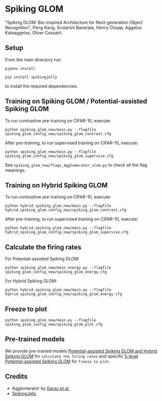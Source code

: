 # Spiking GLOM
"Spiking GLOM: Bio-inspired Architecture for Next-generation Object Recognition", Peng Kang, Srutarshi Banerjee, Henry Chopp, Aggelos Katsaggelos, Oliver Cossairt.

## Setup

From the main directory run:

``pipenv install``

``pip install spikingjelly``

to install the required dependencies.

## Training on Spiking GLOM / Potential-assisted Spiking GLOM 

To run contrastive pre-training on CIFAR-10, execute:

``python spiking_glom_new/main.py --flagfile spiking_glom_config_new/spiking_glom_contrast.cfg``

After pre-training, to run supervised training on CIFAR-10, execute:

``python spiking_glom_new/main.py --flagfile spiking_glom_config_new/spiking_glom_supervise.cfg``

See ``spiking_glom_new/flags_Agglomerator_slom.py`` to check all the flag meanings.

## Training on Hybrid Spiking GLOM

To run contrastive pre-training on CIFAR-10, execute:

``python hybrid_spiking_glom_new/main.py --flagfile hybrid_spiking_glom_config_new/spiking_glom_contrast.cfg``

After pre-training, to run supervised training on CIFAR-10, execute:

``python hybrid_spiking_glom_new/main.py --flagfile hybrid_spiking_glom_config_new/spiking_glom_supervise.cfg``

## Calculate the firing rates

For Potential-assisted Spiking GLOM:

``python spiking_glom_new/main_energy.py --flagfile spiking_glom_config_new/spiking_glom_energy.cfg``

For Hybrid Spiking GLOM:

``python hybrid_spiking_glom_new/main.py --flagfile hybrid_spiking_glom_config_new/spiking_glom_energy.cfg``

## Freeze to plot

``python spiking_glom_new/main.py --flagfile spiking_glom_config_new/spiking_glom_plot.cfg``

## Pre-trained models

We provide pre-trained models [Potential-assisted Spiking GLOM and Hybrid Spiking GLOM](https://drive.google.com/drive/folders/1jiVrP2k5qW7FZhe2LGsRlJmDKwtz2GeA?usp=sharing) for ``calculate the firing rates`` and specific [5-level Potential-assisted Spiking GLOM](https://drive.google.com/drive/folders/1d5-kvyTHoWjsHxm9eXtPrrfYx8wNMqs7?usp=sharing) for ``freeze to plot``.

## Credits

- Agglomerator by [Garau et al.](https://github.com/mmlab-cv/Agglomerator)
- [SpikingJelly](https://github.com/fangwei123456/spikingjelly) 

